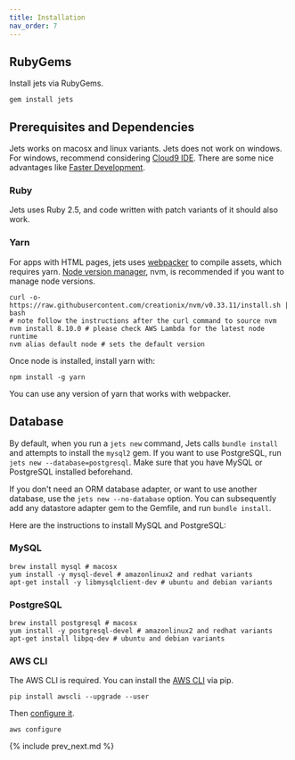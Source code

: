 ```yaml
---
title: Installation
nav_order: 7
---
```


## RubyGems

Install jets via RubyGems.

    gem install jets

## Prerequisites and Dependencies

Jets works on macosx and linux variants. Jets does not work on windows.  For windows, recommend considering [Cloud9 IDE](https://aws.amazon.com/cloud9/). There are some nice advantages like [Faster Development](https://rubyonjets.com/docs/faster-development/).

### Ruby

Jets uses Ruby 2.5, and code written with patch variants of it should also work.

### Yarn

For apps with HTML pages, jets uses [webpacker](https://github.com/rails/webpacker) to compile assets, which requires yarn.  [Node version manager](https://github.com/creationix/nvm), nvm, is recommended if you want to manage node versions.

    curl -o- https://raw.githubusercontent.com/creationix/nvm/v0.33.11/install.sh | bash
    # note follow the instructions after the curl command to source nvm
    nvm install 8.10.0 # please check AWS Lambda for the latest node runtime
    nvm alias default node # sets the default version

Once node is installed, install yarn with:

    npm install -g yarn

You can use any version of yarn that works with webpacker.

## Database

By default, when you run a `jets new` command, Jets calls `bundle install` and attempts to install the `mysql2` gem. If you want to use PostgreSQL, run `jets new --database=postgresql`. Make sure that you have MySQL or PostgreSQL installed beforehand.

If you don't need an ORM database adapter, or want to use another database, use the `jets new --no-database` option. You can subsequently add any datastore adapter gem to the Gemfile, and run `bundle install`.

Here are the instructions to install MySQL and PostgreSQL:

### MySQL

    brew install mysql # macosx
    yum install -y mysql-devel # amazonlinux2 and redhat variants
    apt-get install -y libmysqlclient-dev # ubuntu and debian variants

### PostgreSQL

    brew install postgresql # macosx
    yum install -y postgresql-devel # amazonlinux2 and redhat variants
    apt-get install libpq-dev # ubuntu and debian variants

### AWS CLI

The AWS CLI is required. You can install the [AWS CLI](https://docs.aws.amazon.com/cli/latest/userguide/installing.html) via pip.

    pip install awscli --upgrade --user

Then [configure it](https://docs.aws.amazon.com/cli/latest/userguide/cli-chap-getting-started.html).

    aws configure

{% include prev_next.md %}
